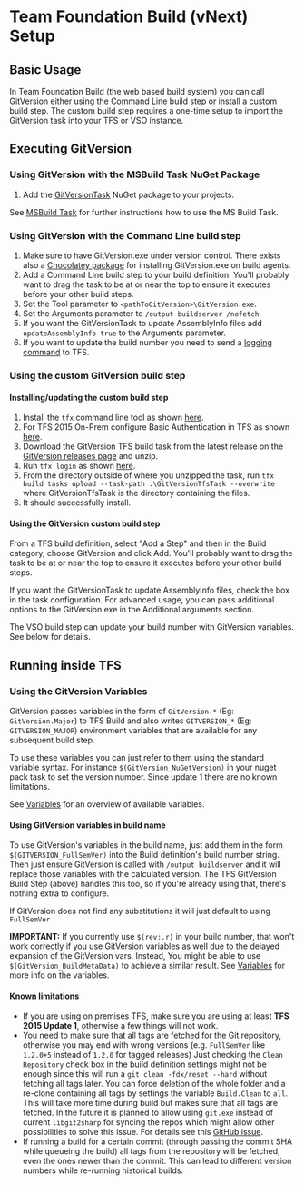 # Team Foundation Build (vNext) Setup
## Basic Usage
In Team Foundation Build (the web based build system) you can call GitVersion either using the Command Line build step or install a custom build step. The custom build step requires a one-time setup to import the GitVersion task into your TFS or VSO instance.

## Executing GitVersion
### Using GitVersion with the MSBuild Task NuGet Package
1. Add the [GitVersionTask](https://www.nuget.org/packages/GitVersionTask/) NuGet package to your projects.

See [MSBuild Task](/usage/msbuild-task) for further instructions how to use the MS Build Task.

### Using GitVersion with the Command Line build step
1. Make sure to have GitVersion.exe under version control. There exists also a [Chocolatey package](https://chocolatey.org/packages/GitVersion.Portable) for installing GitVersion.exe on build agents.
2. Add a Command Line build step to your build definition. You'll probably want to drag the task to be at or near the top to ensure it executes before your other build steps.
3. Set the Tool parameter to `<pathToGitVersion>\GitVersion.exe`.
4. Set the Arguments parameter to `/output buildserver /nofetch`.
5. If you want the GitVersionTask to update AssemblyInfo files add `updateAssemblyInfo true` to the Arguments parameter. 
6. If you want to update the build number you need to send a [logging command](https://github.com/Microsoft/vso-agent-tasks/blob/master/docs/authoring/commands.md) to TFS.

### Using the custom GitVersion build step
#### Installing/updating the custom build step
1. Install the `tfx` command line tool as shown [here](https://github.com/Microsoft/tfs-cli/blob/master/README.md#install).
2. For TFS 2015 On-Prem configure Basic Authentication in TFS as shown [here](https://github.com/Microsoft/tfs-cli/blob/master/docs/configureBasicAuth.md).
3. Download the GitVersion TFS build task from the latest release on the [GitVersion releases page](https://github.com/GitTools/GitVersion/releases) and unzip.
4. Run `tfx login` as shown [here](https://github.com/Microsoft/tfs-cli/blob/master/README.md#login).
5. From the directory outside of where you unzipped the task, run `tfx build tasks upload --task-path .\GitVersionTfsTask --overwrite` where GitVersionTfsTask is the directory containing the files.
6. It should successfully install.

#### Using the GitVersion custom build step
From a TFS build definition, select "Add a Step" and then in the Build category, choose GitVersion and click Add. You'll probably want to drag the task to be at or near the top to ensure it executes before your other build steps.

If you want the GitVersionTask to update AssemblyInfo files, check the box in the task configuration. For advanced usage, you can pass additional options to the GitVersion exe in the Additional arguments section.

The VSO build step can update your build number with GitVersion variables. See below for details.


## Running inside TFS
### Using the GitVersion Variables
GitVersion passes variables in the form of `GitVersion.*` (Eg: `GitVersion.Major`) to TFS Build and also writes `GITVERSION_*` (Eg: `GITVERSION_MAJOR`) environment variables that are available for any subsequent build step.

To use these variables you can just refer to them using the standard variable syntax. For instance `$(GitVersion_NuGetVersion)` in your nuget pack task to set the version number. Since update 1 there are no known limitations.

See [Variables](/more-info/variables/) for an overview of available variables.


#### Using GitVersion variables in build name
To use GitVersion's variables in the build name, just add them in the form `$(GITVERSION_FullSemVer)` into the Build definition's build number string. Then just ensure GitVersion is called with
`/output buildserver` and it will replace those variables with the calculated version.
The TFS GitVersion Build Step (above) handles this too, so if you're already using that, there's nothing extra to configure.

If GitVersion does not find any substitutions it will just default to using `FullSemVer`

**IMPORTANT:** If you currently use `$(rev:.r)` in your build number, that won't work correctly if you 
use GitVersion variables as well due to the delayed expansion of the GitVersion vars. Instead,
You might be able to use `$(GitVersion_BuildMetaData)` to achieve a similar result.
See [Variables](/more-info/variables/) for more info on the variables.

#### Known limitations
* If you are using on premises TFS, make sure you are using at least **TFS 2015 Update 1**, otherwise a few things will not work.
* You need to make sure that all tags are fetched for the Git repository, otherwise you may end with wrong versions (e.g. `FullSemVer` like `1.2.0+5` instead of `1.2.0` for tagged releases) 
Just checking the `Clean Repository` check box in the build definition settings might not be enough since this will run a `git clean -fdx/reset --hard` without fetching all tags later. 
You can force deletion of the whole folder and a re-clone containing all tags by settings the variable `Build.Clean` to `all`.
This will take more time during build but makes sure that all tags are fetched.
In the future it is planned to allow using `git.exe` instead of current `libgit2sharp` for syncing the repos which might allow other possibilities to solve this issue. 
For details see this [GitHub issue](https://github.com/Microsoft/vso-agent-tasks/issues/1218).
* If running a build for a certain commit (through passing the commit SHA while queueing the build) all tags from the repository will be fetched, even the ones newer than the commit.
This can lead to different version numbers while re-running historical builds.  
